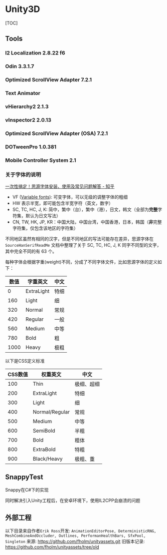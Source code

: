 # Unity3D
[TOC]

## Tools

### l2 Localization 2.8.22 f6

### Odin 3.3.1.7

### Optimized ScrollView Adapter 7.2.1

### Text Animator

### vHierarchy2 2.1.3

### vInspector2 2.0.13

### Optimized ScrollView Adapter (OSA) 7.2.1

### DOTweenPro 1.0.381

### Mobile Controller System 2.1



### 关于字体的说明

[一次性搞定！思源字体安装、使用及常见问题解答 - 知乎](https://zhuanlan.zhihu.com/p/688363772)

- VF ([Variable fonts](https://zhida.zhihu.com/search?content_id=241100069&content_type=Article&match_order=1&q=Variable+fonts&zd_token=eyJhbGciOiJIUzI1NiIsInR5cCI6IkpXVCJ9.eyJpc3MiOiJ6aGlkYV9zZXJ2ZXIiLCJleHAiOjE3NTg5ODQ1OTksInEiOiJWYXJpYWJsZSBmb250cyIsInpoaWRhX3NvdXJjZSI6ImVudGl0eSIsImNvbnRlbnRfaWQiOjI0MTEwMDA2OSwiY29udGVudF90eXBlIjoiQXJ0aWNsZSIsIm1hdGNoX29yZGVyIjoxLCJ6ZF90b2tlbiI6bnVsbH0.CApCPrMyKJ4bGnuk-vpI_EChPC2Am7bKUGhWA8j9Zrg&zhida_source=entity)): 可变字体，可以无级的调整字体的粗细
- HW 表示半宽，即可能包含半宽字符（英文，数字）
- SC, TC, HC, J, K: 简中，繁中（台），繁中（港），日文，韩文（全部为**完整**字符集，默认为日文写法）
- CN, TW, HK, JP, KR：中国大陆，中国台湾，中国香港，日本，韩国（**非**完整字符集，仅包含该地区的字符集）

不同地区虽然有相同的汉字，但是不同地区的写法可能存在差异，思源字体在 `SourceHanSerifReadMe` 文档中整理了关于 SC, TC, HC, J, K 同字不同型的文字，其中完全不同的有 63 个。



每种字体会根据字重(weight)不同，分成了不同字体文件，比如思源字体的定义如下：

| 数值 | 字重英文   | 中文 |
| ---- | ---------- | ---- |
| 0    | ExtraLight | 特细 |
| 160  | Light      | 细   |
| 320  | Normal     | 常规 |
| 420  | Regular    | 一般 |
| 560  | Medium     | 中等 |
| 780  | Bold       | 粗   |
| 1000 | Heavy      | 极粗 |

以下是CSS定义标准

| CSS数值 | 权重英文       | 中文       |
| ------- | -------------- | ---------- |
| 100     | Thin           | 极细、超细 |
| 200     | ExtraLight     | 特细       |
| 300     | Light          | 细         |
| 400     | Normal/Regular | 常规       |
| 500     | Medium         | 中等       |
| 600     | SemiBold       | 半粗       |
| 700     | Bold           | 粗体       |
| 800     | ExtraBold      | 特粗       |
| 900     | Black/Heavy    | 极粗、重   |



## SnappyTest
Snappy在C#下的实现

同时解决引入Unity工程后，在安卓环境下，使用IL2CPP会崩溃的问题

## 外部工程
以下目录来自作者`Erik Ross`开发: ``AnimationEditorPose, DeterministicRNG, MeshCombineAndOccluder, Outlines, PerformanHealthBars, SfxPool, Singleton``
来源: https://github.com/fholm/unityassets.git
旧版本记录: https://github.com/fholm/unityassets/tree/old




